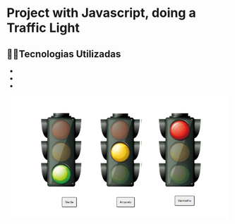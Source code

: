 # Project with Javascript, doing a Traffic Light

## :technologist:Tecnologias Utilizadas

<p>
  <ul>
    <li><Javascript></li>
    <li><HTML5></li>
    <li><CSS3></li>
   </ul> 

<img src="./img/semaforo.jpeg">